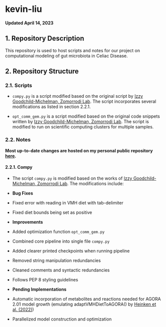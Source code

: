 # kevin-liu

**Updated April 14, 2023**

## 1. Repository Description

This repository is used to host scripts and notes for our project on computational modeling of gut microbiota in Celiac Disease.

## 2. Repository Structure

### 2.1. Scripts

* ```compy.py``` is a script modified based on the original script by [Izzy Goodchild-Michelman, Zomorrodi Lab](https://github.com/zomorrodilab/izzy-gm). The script incorporates several modifications as listed in section 2.2.1.

* ```opt_comm_gem.py``` is a script modified based on the original code snippets written by [Izzy Goodchild-Michelman, Zomorrodi Lab](https://github.com/zomorrodilab/izzy-gm). The script is modified to run on scientific computing clusters for multiple samples.

### 2.2. Notes

**Most up-to-date changes are hosted on my personal public repository [here](https://github.com/kevinliu-bmb/ComPy_rev).**

#### 2.2.1. Compy

* The script ```compy.py``` is modified based on the works of [Izzy Goodchild-Michelman, Zomorrodi Lab](https://github.com/zomorrodilab/izzy-gm). The modifications include:

* __Bug Fixes__
* Fixed error with reading in VMH diet with tab-delimiter
* Fixed diet bounds being set as positive

* __Improvements__
* Added optimization function ```opt_comm_gem.py```
* Combined core pipeline into single file ```compy.py```
* Added clearer printed checkpoints when running pipeline
* Removed string manipulation redundancies
* Cleaned comments and syntactic redundancies
* Follows PEP 8 styling guidelines

* __Pending Implementations__
* Automatic incorporation of metabolites and reactions needed for AGORA 2.01 model growth (emulating adaptVMHDietToAGORA() by [Heinken et al. (2022)](https://pubmed.ncbi.nlm.nih.gov/35157025/)) 
* Parallelized model construction and optimization
